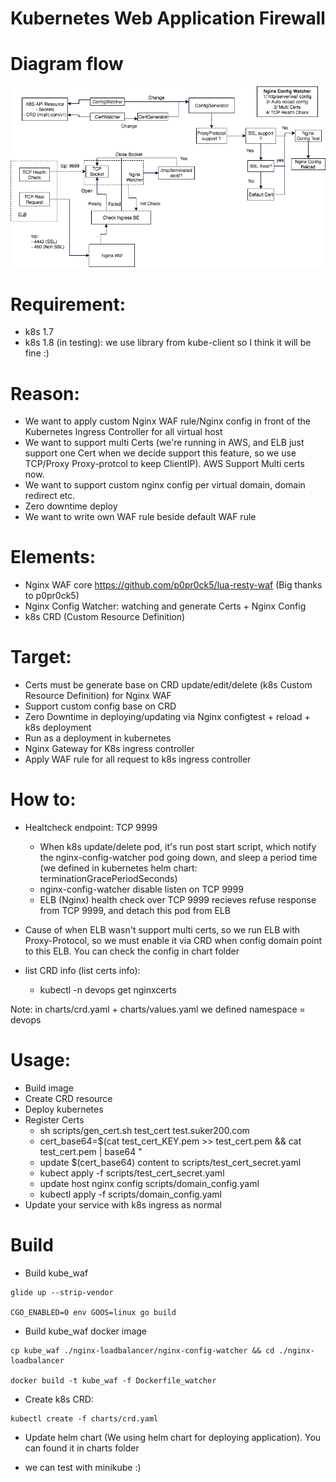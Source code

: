 # Kubernetes Web Application Firewall

# Diagram flow

![alt text](https://raw.githubusercontent.com/suker200/kube_waf/master/kube_waf.png)

# Requirement:
 - k8s 1.7
 - k8s 1.8 (in testing): we use library from kube-client so I think it will be fine :)

# Reason:
 - We want to apply custom Nginx WAF rule/Nginx config in front of the Kubernetes Ingress Controller for all virtual host 
 - We want to support multi Certs (we're running in AWS, and ELB just support one Cert when we decide support this feature, so we use TCP/Proxy Proxy-protcol to keep ClientIP). AWS Support Multi certs now.
 - We want to support custom nginx config per virtual domain, domain redirect etc.
 - Zero downtime deploy
 - We want to write own WAF rule beside default WAF rule

# Elements:
 - Nginx WAF core https://github.com/p0pr0ck5/lua-resty-waf (Big thanks to p0pr0ck5)
 - Nginx Config Watcher: watching and generate Certs + Nginx Config 
 - k8s CRD (Custom Resource Definition)

# Target:
- Certs must be generate base on CRD update/edit/delete (k8s Custom Resource Definition) for Nginx WAF
- Support custom config base on CRD
- Zero Downtime in deploying/updating via Nginx configtest + reload + k8s deployment
- Run as a deployment in kubernetes
- Nginx Gateway for K8s ingress controller
- Apply WAF rule for all request to k8s ingress controller


# How to:
- Healtcheck endpoint: TCP 9999
	+ When k8s update/delete pod, it's run post start script, which notify the nginx-config-watcher pod going down, and sleep a period time (we defined in kubernetes helm chart: terminationGracePeriodSeconds)
	+ nginx-config-watcher disable listen on TCP 9999
	+ ELB (Nginx) health check over TCP 9999 recieves refuse response from TCP 9999, and detach this pod from ELB

- Cause of when ELB wasn't support multi certs, so we run ELB with Proxy-Protocol, so we must enable it via CRD when config domain point to this ELB. You can check the config in chart folder

- list CRD info (list certs info):
	+ kubectl -n devops get nginxcerts 

Note: in charts/crd.yaml + charts/values.yaml we defined namespace = devops 

# Usage:
- Build image
- Create CRD resource
- Deploy kubernetes
- Register Certs
	+ sh scripts/gen_cert.sh test_cert test.suker200.com
	+ cert_base64=$(cat test_cert_KEY.pem >> test_cert.pem && cat test_cert.pem | base64 "
	+ update $(cert_base64) content to scripts/test_cert_secret.yaml
	+ kubect apply -f  scripts/test_cert_secret.yaml
	+ update host nginx config scripts/domain_config.yaml 
	+ kubectl apply -f scripts/domain_config.yaml
- Update your service with k8s ingress as normal

# Build

- Build kube_waf

```
glide up --strip-vendor

CGO_ENABLED=0 env GOOS=linux go build

```

- Build kube_waf docker image

```
cp kube_waf ./nginx-loadbalancer/nginx-config-watcher && cd ./nginx-loadbalancer

docker build -t kube_waf -f Dockerfile_watcher
```

- Create k8s CRD:

```
kubectl create -f charts/crd.yaml
```

- Update helm chart (We using helm chart for deploying application). You can found it in charts folder

- we can test with minikube :) 